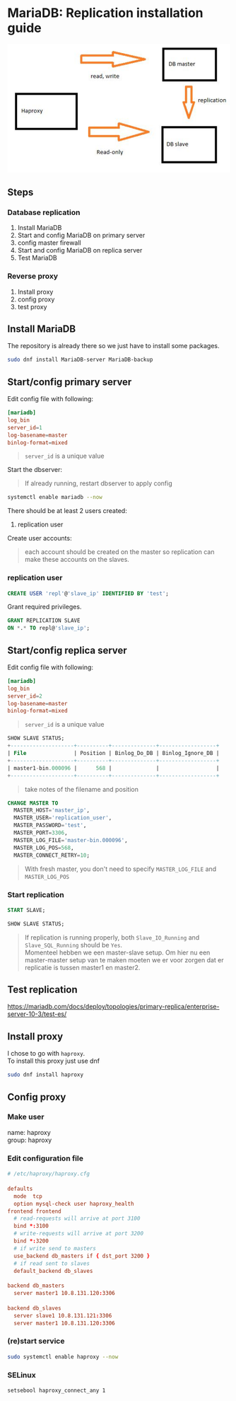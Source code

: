 # MariaDB: Replication installation guide

![network diagram](img/networkdiagram_db_replication.JPG)

## Steps

### Database replication

1. Install MariaDB
2. Start and config MariaDB on primary server
3. config master firewall
4. Start and config MariaDB on replica server
5. Test MariaDB

### Reverse proxy

1. Install proxy
2. config proxy
3. test proxy

## Install MariaDB

The repository is already there so we just have to install some packages.

```bash
sudo dnf install MariaDB-server MariaDB-backup
```

## Start/config primary server

Edit config file with following:

```cnf
[mariadb]
log_bin
server_id=1
log-basename=master
binlog-format=mixed
```

> `server_id` is a unique value

Start the dbserver:
> If already running, restart dbserver to apply config

```bash
systemctl enable mariadb --now
```

There should be at least 2 users created:

1. replication user

Create user accounts:
> each account should be created on the master so replication can make these accounts on the slaves.

### replication user

```sql
CREATE USER 'repl'@'slave_ip' IDENTIFIED BY 'test';
```

Grant required privileges.

```sql
GRANT REPLICATION SLAVE
ON *.* TO repl@'slave_ip';
```

## Start/config replica server

Edit config file with following:

```cnf
[mariadb]
log_bin
server_id=2
log-basename=master
binlog-format=mixed
```

> `server_id` is a unique value

```sql
SHOW SLAVE STATUS;
+--------------------+----------+--------------+------------------+
| File               | Position | Binlog_Do_DB | Binlog_Ignore_DB |
+--------------------+----------+--------------+------------------+
| master1-bin.000096 |      568 |              |                  |
+--------------------+----------+--------------+------------------+
```

> take notes of the filename and position

```sql
CHANGE MASTER TO
  MASTER_HOST='master_ip',
  MASTER_USER='replication_user',
  MASTER_PASSWORD='test',
  MASTER_PORT=3306,
  MASTER_LOG_FILE='master-bin.000096',
  MASTER_LOG_POS=568,
  MASTER_CONNECT_RETRY=10;
```

> With fresh master, you don't need to specify `MASTER_LOG_FILE` and `MASTER_LOG_POS`

### Start replication

```sql
START SLAVE;
```

```sql
SHOW SLAVE STATUS;
```

> If replication is running properly, both `Slave_IO_Running` and `Slave_SQL_Running` should be `Yes`.  
> Momenteel hebben we een master-slave setup. Om hier nu een master-master setup van te maken moeten we er voor zorgen dat er replicatie is tussen master1 en master2.

## Test replication

<https://mariadb.com/docs/deploy/topologies/primary-replica/enterprise-server-10-3/test-es/>

## Install proxy

I chose to go with `haproxy`.  
To install this proxy just use dnf

```bash
sudo dnf install haproxy
```

## Config proxy

### Make user

  name: haproxy  
  group: haproxy

### Edit configuration file

```cnf
# /etc/haproxy/haproxy.cfg

defaults
  mode  tcp
  option mysql-check user haproxy_health
frontend frontend
  # read-requests will arrive at port 3100
  bind *:3100
  # write-requests will arrive at port 3200
  bind *:3200
  # if write send to masters
  use_backend db_masters if { dst_port 3200 }
  # if read sent to slaves
  default_backend db_slaves

backend db_masters
  server master1 10.8.131.120:3306

backend db_slaves
  server slave1 10.8.131.121:3306
  server master1 10.8.131.120:3306
```

### (re)start service

```bash
sudo systemctl enable haproxy --now
```

### SELinux

```bash
setsebool haproxy_connect_any 1
```
